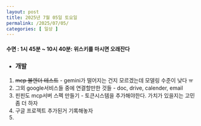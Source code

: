```yaml
---
layout: post
title: 2025년 7월 05일 토요일
permalink: /2025/07/05/
categories: [ 일상 ]
---
```

#### 수면 : 1시 45분 ~ 10시 40분: 위스키를 마시면 오래잔다
* ### 개발
1. ~~mcp 블렌더 테스트~~ - gemini가 떨어지는 건지 모르겠는데 모델링 수준이 낮다 ㅠ
2. 그외 google서비스들 중에 연결할만한 것들 - doc, drive, calender, email
3. 핀핀도 mcp서버 스펙 만들기 - 토큰시스템을 추가해야한다. 가치가 있을지는 고민 좀 더 하자
4. 구글 프로젝트 추가된거 기록해놓자
5. 
